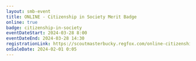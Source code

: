 ```yaml
---
layout: smb-event
title: ONLINE - Citizenship in Society Merit Badge
online: true
badge: citizenship-in-society
eventDateStart: 2024-03-28 8:00
eventDateEnd: 2024-03-28 14:30
registrationLink: https://scoutmasterbucky.regfox.com/online-citizenship-in-society-merit-badge-2024-03-28am
onSaleDate: 2024-02-01 0:05
---
```

